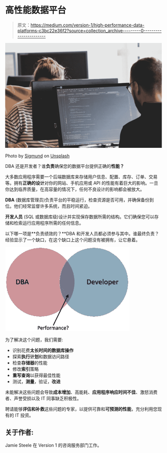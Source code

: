 # 高性能数据平台

> 原文：<https://medium.com/version-1/high-performance-data-platforms-c3bc22e36f2?source=collection_archive---------0----------------------->

![](img/e75d64eb990b28d7c839a8caa51cc271.png)

Photo by [Sigmund](https://unsplash.com/@sigmund?utm_source=unsplash&utm_medium=referral&utm_content=creditCopyText) on [Unsplash](https://unsplash.com/s/photos/data-platform?utm_source=unsplash&utm_medium=referral&utm_content=creditCopyText)

DBA 还是开发者？谁**负责**确保您的数据平台提供正确的**性能？**

大多数应用程序需要一个后端数据库来存储用户信息、配置、库存、订单、交易等。拥有**正确的设计**对你的网站、手机应用或 API 的性能有着巨大的影响。一旦你达到临界质量，在高容量的情况下，任何不良设计的影响都会被放大。

**DBA** (数据库管理员)负责平台的平稳运行，检查资源是否可用，并确保备份到位。他们经常监督许多系统，而且时间紧迫。

**开发人员** (SQL 或数据库级)设计并实现保存数据所需的结构。它们确保您可以存储和检索运行应用程序所需的任何信息。

以下哪一项是**负责绩效的？**DBA 和开发人员都必须参与其中。谁最终负责？经验显示了一个缺口，在这个缺口上这个问题没有被拥有，让它悬着。

![](img/604abb16eef7f6189332f6597b289a0d.png)

为了解决这个问题，我们需要:

*   识别花费**太长时间的数据库操作**
*   探索**执行计划**和数据访问路径
*   检查**存储器**的性能
*   修改**索引**策略
*   **重写查询**以获得最佳性能
*   测试，**测量**，验证，**改进**

未能解决这些问题会导致**成本增加**、高能耗、**应用程序响应时间不佳**、激怒消费者、声誉受损以及 IT 同事缺乏积极性。

聘请能够**评估和补救**这些问题的专家，以提供可靠和**可预测的性能**，充分利用您现有的 IT 投资。

## 关于作者:

Jamie Steele 在 Version 1 的咨询服务部门工作。